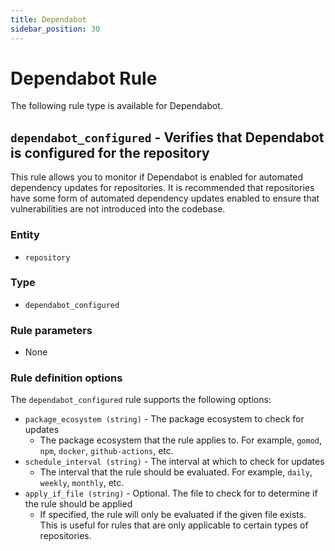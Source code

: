 ```yaml
---
title: Dependabot
sidebar_position: 30
---
```


# Dependabot Rule

The following rule type is available for Dependabot.

## `dependabot_configured` - Verifies that Dependabot is configured for the repository

This rule allows you to monitor if Dependabot is enabled for automated
dependency updates for repositories. It is recommended that repositories have
some form of automated dependency updates enabled to ensure that vulnerabilities
are not introduced into the codebase.

### Entity

- `repository`

### Type

- `dependabot_configured`

### Rule parameters

- None

### Rule definition options

The `dependabot_configured` rule supports the following options:

- `package_ecosystem (string)` - The package ecosystem to check for updates
  - The package ecosystem that the rule applies to. For example, `gomod`, `npm`,
    `docker`, `github-actions`, etc.
- `schedule_interval (string)` - The interval at which to check for updates
  - The interval that the rule should be evaluated. For example, `daily`,
    `weekly`, `monthly`, etc.
- `apply_if_file (string)` - Optional. The file to check for to determine if the
  rule should be applied
  - If specified, the rule will only be evaluated if the given file exists. This
    is useful for rules that are only applicable to certain types of
    repositories.
